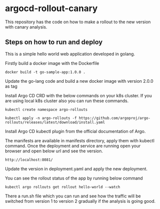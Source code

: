 # argocd-rollout-canary

This repository has the code on how to make a rollout to the new version with canary analysis.

## Steps on how to run and deploy

This is a simple hello world web application developed in golang.

Firstly build a docker image with the Dockerfile

```
docker build -t go-sample-app:1.0.0 .
```

Update the go-lang code and build a new docker image with version 2.0.0 as tag

Install Argo CD CRD with the below commands on your k8s cluster. If you are using local k8s cluster also you can run these commands.

```
kubectl create namespace argo-rollouts

kubectl apply -n argo-rollouts -f https://github.com/argoproj/argo-rollouts/releases/latest/download/install.yaml
```

Install Argo CD kubectl plugin from the official documentation of Argo.

The manifests are available in manifests directory, apply them with kubectl command. Once the deployment and service are running open your browser and open below url and see the version.

```
http://localhost:8081/
```

Update the version in deployment.yaml and apply the new deployment.

You can see the rollout status of the app by running below command

```
kubectl argo rollouts get rollout hello-world --watch
```

There a run.sh file which you can run and see how the traffic will be switched from version 1 to version 2 gradually if the analysis is going good.

